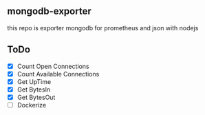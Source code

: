 ## mongodb-exporter
this repo is exporter mongodb for prometheus and json with nodejs 

## ToDo
- [x] Count Open Connections
- [x] Count Available Connections
- [x] Get UpTime
- [x] Get BytesIn
- [x] Get BytesOut
- [ ] Dockerize
